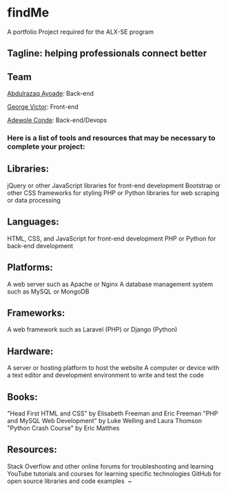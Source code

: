 # findMe
A portfolio Project required for the ALX-SE program

## Tagline: helping professionals connect better

## Team
[Abdulrazaq Ayoade](https://github.com/AYcrown77): Back-end 

[George Victor](https://github.com/Bro-vick): Front-end 

[Adewole Conde](https://github.com/phatboislym): Back-end/Devops

### Here is a list of tools and resources that may be necessary to complete your project:

## Libraries:
jQuery or other JavaScript libraries for front-end development
Bootstrap or other CSS frameworks for styling
PHP or Python libraries for web scraping or data processing

## Languages:
HTML, CSS, and JavaScript for front-end development
PHP or Python for back-end development

## Platforms:
A web server such as Apache or Nginx
A database management system such as MySQL or MongoDB

## Frameworks:
A web framework such as Laravel (PHP) or Django (Python)

## Hardware:
A server or hosting platform to host the website
A computer or device with a text editor and development environment to write and test the code

## Books:
"Head First HTML and CSS" by Elisabeth Freeman and Eric Freeman
"PHP and MySQL Web Development" by Luke Welling and Laura Thomson
"Python Crash Course" by Eric Matthes

## Resources:
Stack Overflow and other online forums for troubleshooting and learning
YouTube tutorials and courses for learning specific technologies
GitHub for open source libraries and code examples 
~                                                  
